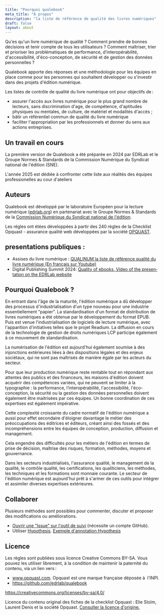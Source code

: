 ```yaml
---
title: "Pourquoi qualebook"
meta_title: "À propos"
description: "la liste de référence de qualité des livres numériques"
draft: false
layout: about
---
```


Qu'es qu'un livre numérique de qualité ? Comment prendre de bonnes décisions et tenir compte de tous les utilisateurs ? Comment maîtriser, trier et prioriser les problématiques de performance, d’interopérabilité, d'accessibilité, d'éco-conception, de sécurité et de gestion des données personnelles ? 

Qualebook apporte des réponses et une méthodologie pour les équipes en place comme pour les personnes qui souhaitent développer ou s'investir dans des projets d'édition numérique.

Les listes de contrôle de qualité du livre numérique ont pour objectifs de&#8239;:

* assurer l'accès aux livres numérique pour le plus grand nombre de lecteurs, sans discrimination d'age, de compétence, d'aptitudes physiques ou mentales, de culture, de matériel et modalités d'accès ;
* bâtir un référentiel commun de qualité du livre numérique
* faciliter l'appropriation par les professionnels et donner du sens aux actions entreprises. 

## Un travail en cours

La première version de Qualebook a été préparée en 2024 par EDRLab et le Groupe Normes & Standards de la Commission Numérique du Syndicat national de l'édition (SNE).

L'année 2025 est dédiée à confronter cette liste aux réalités des équipes professionelles au cour d'ateliers 

## Auteurs

Qualebook est développé par le laboratoire Européen pour la lecture numérique ([edrlab.org](https://www.edrlab.org/about/)) en partenariat avec le <span lang="fr">Groupe Normes & Standards de la [Commission Numérique du Syndicat national de l'édition](https://www.sne.fr/numerique-2/). </span>

Les régles ont étées développées à partir des 240 règles de la Checklist Opquast - assurance qualité web développées par la société [OPQUAST](https://www.opquast.com/a-propos/). 


## presentations publiques :
* <span lang="fr">Assises du livre numérique : [QUALINUM la liste de référence qualité du livre numérique (En français sur Youtube)](https://youtu.be/zg6C0cuDUqE?list=PLY0BtmO03yYGQ8sQ7fwSw7IVaymmtp4Pm&t=2413)</span>
* <span lang="en">Digital Publishing Summit 2024: [Quality of ebooks, Video of the presentation on the EDRLab website](https://www.edrlab.org/events/digital-publishing-summit-2024/#1708288836982-85ce3f99-0b0f)</span>


## Pourquoi Qualebook ? 

En entrant dans l'âge de la maturité, l'édition numérique a dû développer des processus d'industrialisation d'un type nouveau pour une industrie essentiellement "papier". La standardisation d'un format de distribution de livres numériques a été obtenue par le développement du format EPUB. Puis est venue l'industrialisation de logiciels de lecture numérique, avec l'apparition d'initiatives telles que le projet Readium. La diffusion en cours de la technologie de gestion de droits numériques LCP participe également à ce mouvement de standardisation.  

La numérisation de l'édition est aujourd'hui également soumise à des injonctions extérieures liées à des dispositions légales et des enjeux sociétaux, qui ne sont pas maîtrisés de manière égale par les acteurs du secteur.

Pour que leur production numérique reste rentable tout en répondant aux attentes des publics et des financeurs, les maisons d'édition doivent acquérir des compétences variées, qui ne peuvent se limiter à la typographie : la performance, l’interopérabilité, l'accessibilité, l'éco-conception, la sécurité ou la gestion des données personnelles doivent également être maitrisées par ces équipes. Un bonne coordination de ces expertises est également impérative.

Cette complexité croissante du cadre normatif de l'édition numérique a aussi pour effet secondaire d'éloigner davantage le métier des préoccupations des éditrices et éditeurs, créant ainsi des fossés et des incompréhensions entre les équipes de conception, production, diffusion et management.

Cela engendre des difficultés pour les métiers de l'édition en termes de prise de décision, maîtrise des risques, formation, méthodes, moyens et gouvernance. 

Dans les secteurs industrialisés, l'assurance qualité, le management de la qualité, le contrôle qualité, les certifications, les qualiticiens, les méthodes, les techniques et les formations sont monnaie courante. Le secteur de l'édition numérique est aujourd'hui prêt à s'armer de ces outils pour intégrer et assimiler diverses expertises extérieures.


## Collaborer

Plusieurs méthodes sont possibles pour commenter, discuter et proposer des modifications ou améliorations. 

* [Ouvrir une "Issue" sur l'outil de suivi](https://github.com/edrlab/qualebook/issues/new) (nécessite un compte GitHub).
* Utiliser [Hypothesis](https://hypothes.is). [Exemple d'annotation Hypothesis]((https://hyp.is/0Ue8yGaIEe6g0hMib30YBw/edrlab.github.io/qualebook/fr/rules/001/) ) 
  
## Licence

Les règles sont publiées sous licence Creative Commons BY-SA. Vous pouvez les utiliser librement, à la condition de maintenir la paternité du contenu, via un lien vers&#8239;:

* www.opquast.com.  Opquast est une marque française déposée à  l'INPI.
* https://github.com/edrlab/qualebook

https://creativecommons.org/licenses/by-sa/4.0/

Licence du contenu original des fiches de la checklist Opquast : Elie Sloïm, Laurent Denis et la société Opquast. <a href="https://checklists.opquast.com/fr/assurance-qualite-web/licence/">Consulter la licence d'origine.</a>



